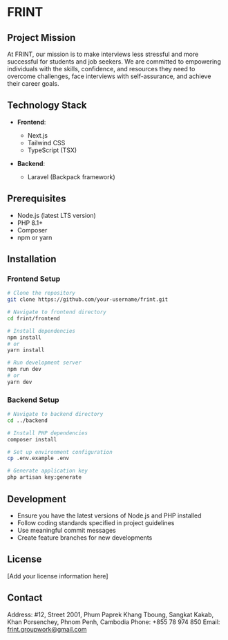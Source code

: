# FRINT

## Project Mission

At FRINT, our mission is to make interviews less stressful and more successful for students and job seekers. We are committed to empowering individuals with the skills, confidence, and resources they need to overcome challenges, face interviews with self-assurance, and achieve their career goals.

## Technology Stack

- **Frontend**: 
  - Next.js
  - Tailwind CSS
  - TypeScript (TSX)

- **Backend**: 
  - Laravel (Backpack framework)

## Prerequisites

- Node.js (latest LTS version)
- PHP 8.1+
- Composer
- npm or yarn

## Installation

### Frontend Setup
```bash
# Clone the repository
git clone https://github.com/your-username/frint.git

# Navigate to frontend directory
cd frint/frontend

# Install dependencies
npm install
# or
yarn install

# Run development server
npm run dev
# or
yarn dev
```

### Backend Setup
```bash
# Navigate to backend directory
cd ../backend

# Install PHP dependencies
composer install

# Set up environment configuration
cp .env.example .env

# Generate application key
php artisan key:generate
```

## Development

- Ensure you have the latest versions of Node.js and PHP installed
- Follow coding standards specified in project guidelines
- Use meaningful commit messages
- Create feature branches for new developments

## License

[Add your license information here]

## Contact

Address: #12, Street 2001, Phum Paprek Khang Tboung, Sangkat Kakab, Khan Porsenchey, Phnom Penh, Cambodia
Phone: +855 78 974 850
Email: frint.groupwork@gmail.com